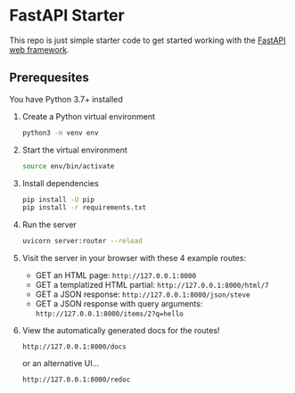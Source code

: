 # FastAPI Starter

This repo is just simple starter code to get started working with the [FastAPI web framework](https://fastapi.tiangolo.com).

## Prerequesites

You have Python 3.7+ installed

1. Create a Python virtual environment

    ```bash
    python3 -m venv env
    ```

2. Start the virtual environment

    ```bash
    source env/bin/activate
    ```

3. Install dependencies

    ```bash
    pip install -U pip
    pip install -r requirements.txt
    ```

4. Run the server

    ```bash
    uvicorn server:router --reload
    ```

5. Visit the server in your browser with these 4 example routes:

    * GET an HTML page: `http://127.0.0.1:8000`
    * GET a templatized HTML partial: `http://127.0.0.1:8000/html/7`
    * GET a JSON response: `http://127.0.0.1:8000/json/steve`
    * GET a JSON response with query arguments: `http://127.0.0.1:8000/items/2?q=hello`

6. View the automatically generated docs for the routes!

    `http://127.0.0.1:8000/docs`

    or an alternative UI...

    `http://127.0.0.1:8000/redoc`
